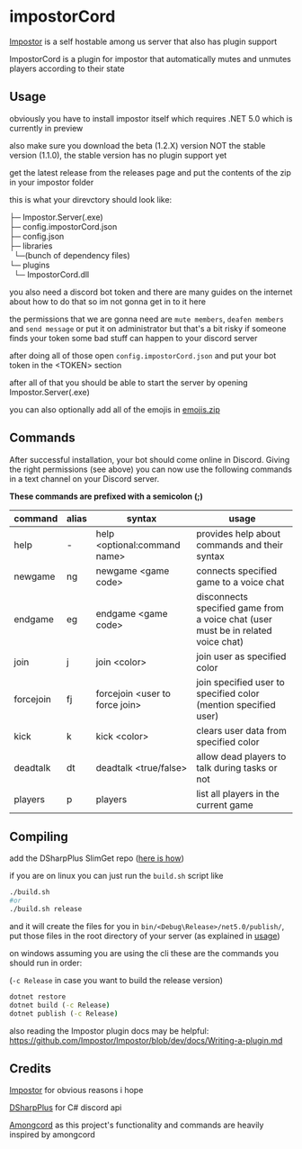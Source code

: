 # impostorCord
[Impostor](https://github.com/impostor/Impostor) is a self hostable among us server that also has plugin support

ImpostorCord is a plugin for impostor that automatically mutes and unmutes players according to their state

## Usage
obviously you have to install impostor itself which requires .NET 5.0 which is currently in preview 

also make sure you download the beta (1.2.X) version NOT the stable version (1.1.0), the stable version has no plugin support yet

get the latest release from the releases page and put the contents of the zip in your impostor folder

this is what your direvctory should look like:<br>

├─ Impostor.Server(.exe)<br>
├─ config.impostorCord.json<br>
├─ config.json<br>
├─ libraries<br>
&nbsp;&nbsp;└─(bunch of dependency files)<br>
└─ plugins<br>
&nbsp;&nbsp;└─ ImpostorCord.dll<br>

you also need a discord bot token and there are many guides on the internet about how to do that so im not gonna get in to it here

the permissions that we are gonna need are `mute members`, `deafen members` and  `send message` or put it on administrator but that's a bit risky if someone finds your token some bad stuff can happen to your discord server 

after doing all of those open `config.impostorCord.json` and put your bot token in the \<TOKEN> section

after all of that you should be able to start the server by opening Impostor.Server(.exe)

you can also optionally add all of the emojis in [emojis.zip](emojis.zip)

## Commands
After successful installation, your bot should come online in Discord. Giving the right permissions (see above) you can now use the following commands in a text channel on your Discord server.

**These commands are prefixed with a semicolon (;)**

| command   | alias | syntax                                  | usage                                                                              |
|-----------|-------|-----------------------------------------|------------------------------------------------------------------------------------|
| help      | -     | help <optional:command name>            | provides help about commands and their syntax                                      |
| newgame   | ng    | newgame <game code\>                     | connects specified game to a voice chat                                            |
| endgame   | eg    | endgame <game code\>                     | disconnects specified game from a voice chat  (user must be in related voice chat) |
| join      | j     | join <color\>                            | join user as specified color                                                       |
| forcejoin | fj    | forcejoin <color> <user to force join\>  | join specified user to specified color  (mention specified user)                   |
| kick      | k     | kick <color\>                            | clears user data from specified color                                              |
| deadtalk  | dt    | deadtalk <true/false>                   | allow dead players to talk during tasks or not                                     |
| players   | p     | players                                 | list all players in the current game                                               |
## Compiling
add the DSharpPlus SlimGet repo ([here is how](https://dsharpplus.github.io/articles/misc/nightly_builds.html))

if you are on linux you can just run the `build.sh` script like
```bash
./build.sh 
#or
./build.sh release
```
and it will create the files for you in `bin/<Debug\Release>/net5.0/publish/`, put those files in the root directory of your server (as explained in [usage](#Usage))

on windows assuming you are using the cli these are the commands you should run in order:

(`-c Release` in case you want to build the release version)
```cmd
dotnet restore
dotnet build (-c Release)
dotnet publish (-c Release)
```

also reading the Impostor plugin docs may be helpful: https://github.com/Impostor/Impostor/blob/dev/docs/Writing-a-plugin.md

## Credits
[Impostor](https://github.com/impostor/Impostor) for obvious reasons i hope

[DSharpPlus](https://github.com/DSharpPlus/DSharpPlus) for C# discord api

[Amongcord](https://github.com/pedrofracassi/amongcord) as this project's functionality and commands are heavily inspired by amongcord
